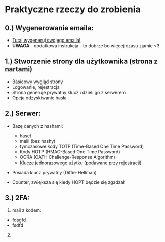 # Praktyczne rzeczy do zrobienia

## 0.) Wygenerowanie emaila:
- [Tutaj wygeneruj swojego emaila!](https://tempmail.email)
- **UWAGA** - dodatkowa instrukcja - to dobrze bo więcej czasu zjamie <3

## 1.) Stworzenie strony dla użytkownika (strona z nartami)

- Basicowy wygląd strony 
- Logowanie, rejestracja
- Strona generuje prywatny klucz i dzieli go z serwerem
- Opcja odzyskiwanie hasła

## 2.) Serwer:

- Bazę danych z hashami:
    - haseł
    - maili (bez hashy)
    - tymczasowe kody TOTP (Time-Based One Time Password)
    - Kody HOTP (HMAC-Based One Time Password)
    - OCRA (OATH Challenge-Response Algorithm)
    - Klucze jednorazowego użytku (podawane przy rejestracji)

- Posiada klucz prywatny (Diffie-Hellman)

- Counter, zwiększa się kiedy HOPT będzie się zgadzał

## 3.) 2FA:

1. mail z kodem:    

- fdsgfd
- fsdfd 
    
2. 